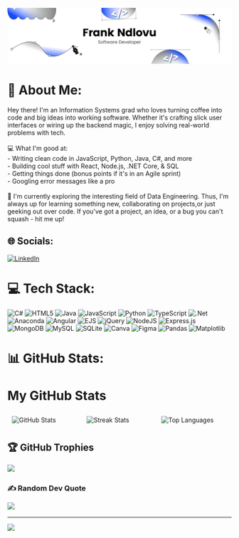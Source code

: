 ![Banner](./Frank_Github_Banner.png)

# 📢  About Me:
Hey there! I'm an Information Systems grad who loves turning coffee into code and big ideas into working software. Whether it's crafting slick user interfaces or wiring up the backend magic, I enjoy solving real-world problems with tech. <br/>
<br/>
💻 What I'm good at:<br/>
    - Writing clean code in JavaScript, Python, Java, C#, and more<br/>
    - Building cool stuff with React, Node.js, .NET Core, & SQL<br/>
    - Getting things done (bonus points if it's in an Agile sprint)<br/>
    - Googling error messages like a pro<br/>
<br/>
🔗 I'm currently exploring the interesting field of Data Engineering. Thus, I'm always up for learning something new, collaborating on projects,or just geeking out over code. If you've got a project, an idea, or a bug you can't squash - hit me up! 
 
## 🌐 Socials:
[![LinkedIn](https://img.shields.io/badge/LinkedIn-%230077B5.svg?logo=linkedin&logoColor=white)](www.linkedin.com/in/frank-ndlovu-9837a8278) 

# 💻 Tech Stack:
![C#](https://img.shields.io/badge/c%23-%23239120.svg?style=for-the-badge&logo=csharp&logoColor=white) ![HTML5](https://img.shields.io/badge/html5-%23E34F26.svg?style=for-the-badge&logo=html5&logoColor=white) ![Java](https://img.shields.io/badge/java-%23ED8B00.svg?style=for-the-badge&logo=openjdk&logoColor=white) ![JavaScript](https://img.shields.io/badge/javascript-%23323330.svg?style=for-the-badge&logo=javascript&logoColor=%23F7DF1E) ![Python](https://img.shields.io/badge/python-3670A0?style=for-the-badge&logo=python&logoColor=ffdd54) ![TypeScript](https://img.shields.io/badge/typescript-%23007ACC.svg?style=for-the-badge&logo=typescript&logoColor=white) ![.Net](https://img.shields.io/badge/.NET-5C2D91?style=for-the-badge&logo=.net&logoColor=white) ![Anaconda](https://img.shields.io/badge/Anaconda-%2344A833.svg?style=for-the-badge&logo=anaconda&logoColor=white) ![Angular](https://img.shields.io/badge/angular-%23DD0031.svg?style=for-the-badge&logo=angular&logoColor=white) ![EJS](https://img.shields.io/badge/ejs-%23B4CA65.svg?style=for-the-badge&logo=ejs&logoColor=black) ![jQuery](https://img.shields.io/badge/jquery-%230769AD.svg?style=for-the-badge&logo=jquery&logoColor=white) ![NodeJS](https://img.shields.io/badge/node.js-6DA55F?style=for-the-badge&logo=node.js&logoColor=white) ![Express.js](https://img.shields.io/badge/express.js-%23404d59.svg?style=for-the-badge&logo=express&logoColor=%2361DAFB) ![MongoDB](https://img.shields.io/badge/MongoDB-%234ea94b.svg?style=for-the-badge&logo=mongodb&logoColor=white) ![MySQL](https://img.shields.io/badge/mysql-4479A1.svg?style=for-the-badge&logo=mysql&logoColor=white) ![SQLite](https://img.shields.io/badge/sqlite-%2307405e.svg?style=for-the-badge&logo=sqlite&logoColor=white) ![Canva](https://img.shields.io/badge/Canva-%2300C4CC.svg?style=for-the-badge&logo=Canva&logoColor=white) ![Figma](https://img.shields.io/badge/figma-%23F24E1E.svg?style=for-the-badge&logo=figma&logoColor=white) ![Pandas](https://img.shields.io/badge/pandas-%23150458.svg?style=for-the-badge&logo=pandas&logoColor=white) ![Matplotlib](https://img.shields.io/badge/Matplotlib-%23ffffff.svg?style=for-the-badge&logo=Matplotlib&logoColor=black)
# 📊 GitHub Stats:
# My GitHub Stats

<div style="display: flex; justify-content: center; align-items: center;">
  <img src="https://github-readme-stats.vercel.app/api?username=FrankCodedIt&theme=dark&hide_border=false&include_all_commits=false&count_private=false" alt="GitHub Stats" width="300" style="margin: 10px;" />
  <img src="https://nirzak-streak-stats.vercel.app/?user=FrankCodedIt&theme=dark&hide_border=false" alt="Streak Stats" width="300" style="margin: 10px;" />
  <img src="https://github-readme-stats.vercel.app/api/top-langs/?username=FrankCodedIt&theme=dark&hide_border=false&include_all_commits=false&count_private=false&layout=compact" alt="Top Languages" width="300" style="margin: 10px;" />
</div>

## 🏆 GitHub Trophies
![](https://github-profile-trophy.vercel.app/?username=FrankCodedIt&theme=radical&no-frame=false&no-bg=true&margin-w=4)

### ✍️ Random Dev Quote
![](https://quotes-github-readme.vercel.app/api?type=horizontal&theme=dark)

---
[![](https://visitcount.itsvg.in/api?id=FrankCodedIt&icon=2&color=1)](https://visitcount.itsvg.in)
